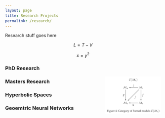```yaml
---
layout: page
title: Research Projects
permalink: /research/
---
```


Research stuff goes here

$$ L = T - V $$

$$ x = y ^2 $$

### PhD Research


<img src="/assets/category_formal.png" alt="Category of formal models" style="float: right; margin-left: 20px; width: 180px;">

### Masters Research

### Hyperbolic Spaces

### Geoemtric Neural Networks
